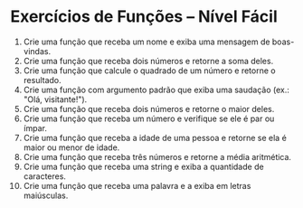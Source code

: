 # Exercícios de Funções – Nível Fácil

1. Crie uma função que receba um nome e exiba uma mensagem de boas-vindas.
2. Crie uma função que receba dois números e retorne a soma deles.
3. Crie uma função que calcule o quadrado de um número e retorne o resultado.
4. Crie uma função com argumento padrão que exiba uma saudação (ex.: "Olá, visitante!").
5. Crie uma função que receba dois números e retorne o maior deles.
6. Crie uma função que receba um número e verifique se ele é par ou ímpar.
7. Crie uma função que receba a idade de uma pessoa e retorne se ela é maior ou menor de idade.
8. Crie uma função que receba três números e retorne a média aritmética.
9. Crie uma função que receba uma string e exiba a quantidade de caracteres.
10. Crie uma função que receba uma palavra e a exiba em letras maiúsculas.
